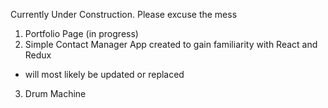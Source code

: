 Currently Under Construction. Please excuse the mess 

1. Portfolio Page (in progress)
2. Simple Contact Manager App created to gain familiarity with React and Redux
  - will most likely be updated or replaced
3. Drum Machine

